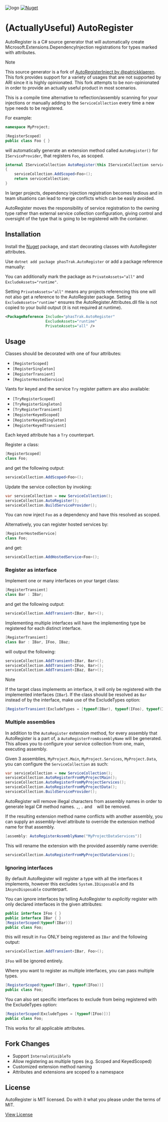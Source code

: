 ![logo](https://raw.githubusercontent.com/phasTrak/ActuallyUseful.AutoRegister/refs/heads/main/Icon.png)
[![Nuget](https://img.shields.io/nuget/v/phasTrak.AutoRegister)](https://www.nuget.org/packages/phasTrak.AutoRegister/)

# (ActuallyUseful) AutoRegister
AutoRegister is a C# source generator that will automatically create Microsoft.Extensions.DependencyInjection registrations for types marked with attributes.

> [!NOTE]
> This source generator is a fork of [AutoRegisterInject by @patrickklaeren](https://github.com/patrickklaeren/AutoRegisterInject).
> This fork provides support for a variety of usages that are not supported by ARI since it is highly opinionated.
> This fork attempts to be non-opinionated in order to provide an actually useful product in most scenarios.

This is a compile time alternative to reflection/assembly scanning for your injections or manually adding to the `ServiceCollection` every time a new type needs to be registered.

For example:

```cs
namespace MyProject;

[RegisterScoped]
public class Foo { }
```

will automatically generate an extension method called `AutoRegister()` for `IServiceProvider`, that registers `Foo`, as scoped.

```cs
internal IServiceCollection AutoRegister(this IServiceCollection serviceCollection)
{
    serviceCollection.AddScoped<Foo>();
    return serviceCollection;
}
```

In larger projects, dependency injection registration becomes tedious and in team situations can lead to merge conflicts which can be easily avoided.

AutoRegister moves the responsibility of service registration to the owning type rather than external service collection configuration, giving control and oversight of the type that is going to be registered with the container.

## Installation

Install the [Nuget](https://www.nuget.org/packages/phasTrak.AutoRegister) package, and start decorating classes with AutoRegister attributes.

Use `dotnet add package phasTrak.AutoRegister` or add a package reference manually:

You can additionally mark the package as `PrivateAssets="all"` and `ExcludeAssets="runtime"`.

Setting `PrivateAssets="all"` means any projects referencing this one will not also get a reference to the AutoRegister package. Setting `ExcludeAssets="runtime"` ensures the AutoRegister.Attributes.dll file is not copied to your build output (it is not required at runtime).
```xml
<PackageReference Include="phasTrak.AutoRegister"
                  ExcludeAssets="runtime"
                  PrivateAssets="all" />
```

## Usage

Classes should be decorated with one of four attributes:
- `[RegisterScoped]`
- `[RegisterSingleton]`
- `[RegisterTransient]`
- `[RegisterHostedService]`

Vants for keyed and the service `Try` register pattern are also available:
- `[TryRegisterScoped]`
- `[TryRegisterSingleton]`
- `[TryRegisterTransient]`
- `[RegisterKeyedScoped]`
- `[RegisterKeyedSingleton]`
- `[RegisterKeyedTransient]`

Each keyed attribute has a `Try` counterpart.

Register a class:

```cs
[RegisterScoped]
class Foo;
```

and get the following output:

```cs
serviceCollection.AddScoped<Foo>();
```

Update the service collection by invoking:

```cs
var serviceCollection = new ServiceCollection();
serviceCollection.AutoRegister();
serviceCollection.BuildServiceProvider();
```

You can now inject `Foo` as a dependency and have this resolved as scoped.

Alternatively, you can register hosted services by:

```cs
[RegisterHostedService]
class Foo;
```

and get:

```cs
serviceCollection.AddHostedService<Foo>();
```

### Register as interface

Implement one or many interfaces on your target class:

```cs
[RegisterTransient]
class Bar : IBar;
```

and get the following output:

```cs
serviceCollection.AddTransient<IBar, Bar>();
```

Implementing multiple interfaces will have the implementing type be registered for each distinct interface.


```cs
[RegisterTransient]
class Bar : IBar, IFoo, IBaz;
```

will output the following:

```cs
serviceCollection.AddTransient<IBar, Bar>();
serviceCollection.AddTransient<IFoo, Bar>();
serviceCollection.AddTransient<IBaz, Bar>();
```

> [!NOTE]
> If the target class implements an interface, it will only be registered with the implemented interfaces (`IBar`).
> If the class should be resolved as `Bar` instead of by the interface, make use of the ExcludeTypes option:
> ```cs
> [RegisterTransient(ExcludeTypes = [typeof(IBar), typeof(IFoo), typeof(IBaz)])]

### Multiple assemblies

In addition to the `AutoRegister` extension method, for every assembly that AutoRegister is a part of, a `AutoRegisterFromAssemblyName` will be generated. This allows you to configure your service collection from one, main, executing assembly.

Given 3 assemblies, `MyProject.Main`, `MyProject.Services`, `MyProject.Data`, you can configure the `ServiceCollection` as such:

```cs
var serviceCollection = new ServiceCollection();
serviceCollection.AutoRegisterFromMyProjectMain();
serviceCollection.AutoRegisterFromMyProjectServices();
serviceCollection.AutoRegisterFromMyProjectData();
serviceCollection.BuildServiceProvider();
```

AutoRegister will remove illegal characters from assembly names in order to generate legal C# method names. `,`, `.` and ` ` will be removed.

If the resulting extension method name conflicts with another assembly, you can supply an assembly-level attribute to override the extension method name for that assembly.
```cs
[assembly: AutoRegisterAssemblyName("MyProjectDataServices")]
```
This will rename the extension with the provided assembly name override:
```cs
serviceCollection.AutoRegisterFromMyProjectDataServices();
```

### Ignoring interfaces

By default AutoRegister will register a type with all the interfaces it implements, however this excludes `System.IDisposable` and its `IAsyncDisposable` counterpart.

You can ignore interfaces by telling AutoRegister to *explicitly* register with only declared interfaces in the given attributes:

```cs
public interface IFoo { }
public interface IBar { }
[RegisterScoped(typeof(IBar))]
public class Foo;
```

this will result in `Foo` ONLY being registered as `IBar` and the following output:

```cs
serviceCollection.AddTransient<IBar, Foo>();
```

`IFoo` will be ignored entirely.

Where you want to register as multiple interfaces, you can pass multiple types.

```cs
[RegisterScoped(typeof(IBar), typeof(IFoo))]
public class Foo;
```

You can also set specific interfaces to exclude from being registered with the ExcludeTypes option:
```cs
[RegisterScoped(ExcludeTypes = [typeof(IFoo)])]
public class Foo;
```

This works for all applicable attributes.

## Fork Changes
 - Support `InternalsVisibleTo`
 - Allow registering as multiple types (e.g. Scoped and KeyedScoped)
 - Customized extension method naming
 - Attributes and extensions are scoped to a namespace

## License

AutoRegister is MIT licensed. Do with it what you please under the terms of MIT.

[View License](LICENSE.md)

